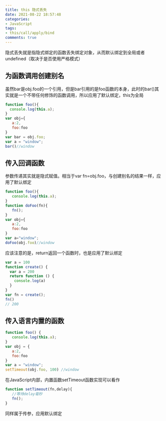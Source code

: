 ```yaml
---
title: this 隐式丢失
date: 2021-08-22 18:57:48
categories:
- JavaScript
tags:
- this/call/apply/bind
comments: true
---
```


隐式丢失就是指隐式绑定的函数丢失绑定对象，从而默认绑定到全局或者undefined（取决于是否使用严格模式）

<!-- more -->



## 为函数调用创建别名

虽然bar是obj.foo的一个引用，但是bar引用的是foo函数的本身，此时的bar()其实就是一个不带任何修饰的函数调用，所以应用了默认绑定，this为全局

```js
function foo(){
  console.log(this.a);
}
var obj={
   a:2,
   foo:foo
}
var bar = obj.foo;
var a = "window";
bar()//window
```



## 传入回调函数

参数传递其实就是隐式赋值。相当于var fn=obj.foo，与创建别名的结果一样，应用了默认绑定

```js
function foo(){
   console.log(this.a);
}
function doFoo(fn){
   fn();
}
var obj={
   a:2,
   foo:foo
}
var a="window";
doFoo(obj.foo)//window
```

应该注意的是，return返回一个函数时，也是应用了默认绑定

```js
var a = 100
function create() {
  var a = 200
  return function () {
    console.log(a)
  }
}
var fn = create();
fn()
// 200
```



## 传入语言内置的函数

```js
function foo() {
   console.log(this.a);
}
var obj = {
   a:2,
   foo:foo
}
var a = "window";
setTimeout(obj.foo, 100) //window
```

在JavaScript内部，内置函数setTimeout函数实现可以看作

```js
function setTimeout(fn,delay){
   //等待delay毫秒
   fn();
}
```

同样属于传参，应用默认绑定